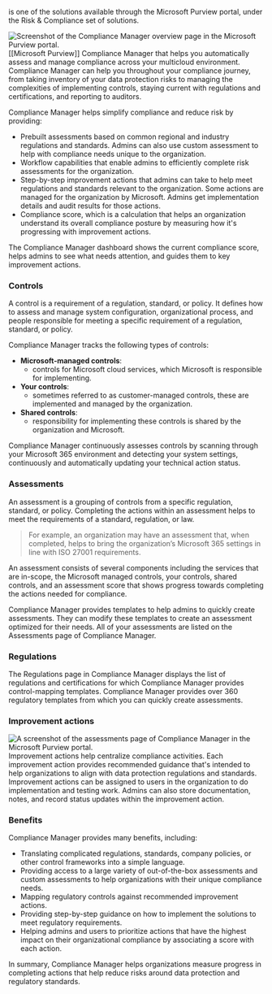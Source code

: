 is one of the solutions available through the Microsoft Purview portal, under the Risk & Compliance set of solutions.

![Screenshot of the Compliance Manager overview page in the Microsoft Purview portal.](https://learn.microsoft.com/en-us/training/wwl-sci/describe-purview-risk-compliance-governance/media/compliance-manager.png)
[[Microsoft Purview]] Compliance Manager that helps you automatically assess and manage compliance across your multicloud environment. Compliance Manager can help you throughout your compliance journey, from taking inventory of your data protection risks to managing the complexities of implementing controls, staying current with regulations and certifications, and reporting to auditors.

Compliance Manager helps simplify compliance and reduce risk by providing:
- Prebuilt assessments based on common regional and industry regulations and standards. Admins can also use custom assessment to help with compliance needs unique to the organization.
- Workflow capabilities that enable admins to efficiently complete risk assessments for the organization.
- Step-by-step improvement actions that admins can take to help meet regulations and standards relevant to the organization. Some actions are managed for the organization by Microsoft. Admins get implementation details and audit results for those actions.
- Compliance score, which is a calculation that helps an organization understand its overall compliance posture by measuring how it's progressing with improvement actions.

The Compliance Manager dashboard shows the current compliance score, helps admins to see what needs attention, and guides them to key improvement actions.
### Controls
A control is a requirement of a regulation, standard, or policy. It defines how to assess and manage system configuration, organizational process, and people responsible for meeting a specific requirement of a regulation, standard, or policy.

Compliance Manager tracks the following types of controls:
- **Microsoft-managed controls**:
	- controls for Microsoft cloud services, which Microsoft is responsible for implementing.
- **Your controls**: 
	- sometimes referred to as customer-managed controls, these are implemented and managed by the organization.
- **Shared controls**: 
	- responsibility for implementing these controls is shared by the organization and Microsoft.

Compliance Manager continuously assesses controls by scanning through your Microsoft 365 environment and detecting your system settings, continuously and automatically updating your technical action status.
### Assessments
An assessment is a grouping of controls from a specific regulation, standard, or policy. Completing the actions within an assessment helps to meet the requirements of a standard, regulation, or law. 
>For example, an organization may have an assessment that, when completed, helps to bring the organization’s Microsoft 365 settings in line with ISO 27001 requirements.

An assessment consists of several components including the services that are in-scope, the Microsoft managed controls, your controls, shared controls, and an assessment score that shows progress towards completing the actions needed for compliance.

Compliance Manager provides templates to help admins to quickly create assessments. They can modify these templates to create an assessment optimized for their needs. All of your assessments are listed on the Assessments page of Compliance Manager.
### Regulations
The Regulations page in Compliance Manager displays the list of regulations and certifications for which Compliance Manager provides control-mapping templates. Compliance Manager provides over 360 regulatory templates from which you can quickly create assessments.
### Improvement actions
![A screenshot of the assessments page of Compliance Manager in the Microsoft Purview portal.](https://learn.microsoft.com/en-us/training/wwl-sci/describe-purview-risk-compliance-governance/media/assessments.png)
Improvement actions help centralize compliance activities. Each improvement action provides recommended guidance that's intended to help organizations to align with data protection regulations and standards. Improvement actions can be assigned to users in the organization to do implementation and testing work. Admins can also store documentation, notes, and record status updates within the improvement action.
### Benefits
Compliance Manager provides many benefits, including:
- Translating complicated regulations, standards, company policies, or other control frameworks into a simple language.
- Providing access to a large variety of out-of-the-box assessments and custom assessments to help organizations with their unique compliance needs.
- Mapping regulatory controls against recommended improvement actions.
- Providing step-by-step guidance on how to implement the solutions to meet regulatory requirements.
- Helping admins and users to prioritize actions that have the highest impact on their organizational compliance by associating a score with each action.

In summary, Compliance Manager helps organizations measure progress in completing actions that help reduce risks around data protection and regulatory standards.